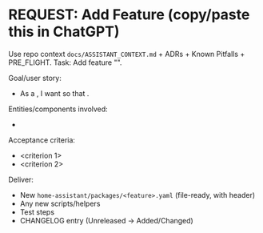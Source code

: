 ﻿# REQUEST: Add Feature (copy/paste this in ChatGPT)

Use repo context `docs/ASSISTANT_CONTEXT.md` + ADRs + Known Pitfalls + PRE_FLIGHT.
Task: Add feature "<feature name>".

Goal/user story:
- As a <role>, I want <behavior> so that <outcome>.

Entities/components involved:
- <entities>

Acceptance criteria:
- <criterion 1>
- <criterion 2>

Deliver:
- New `home-assistant/packages/<feature>.yaml` (file-ready, with header)
- Any new scripts/helpers
- Test steps
- CHANGELOG entry (Unreleased → Added/Changed)
